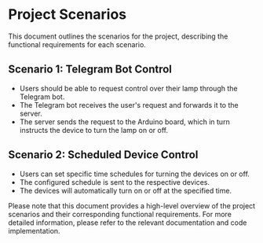 
# Project Scenarios

This document outlines the scenarios for the project, describing the functional requirements for each scenario.

## Scenario 1: Telegram Bot Control

- Users should be able to request control over their lamp through the Telegram bot.
- The Telegram bot receives the user's request and forwards it to the server.
- The server sends the request to the Arduino board, which in turn instructs the device to turn the lamp on or off.

## Scenario 2: Scheduled Device Control

- Users can set specific time schedules for turning the devices on or off.
- The configured schedule is sent to the respective devices.
- The devices will automatically turn on or off at the specified time.

Please note that this document provides a high-level overview of the project scenarios and their corresponding functional requirements. For more detailed information, please refer to the relevant documentation and code implementation.
